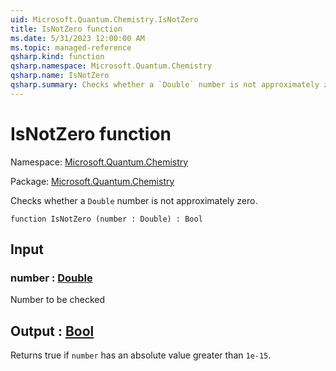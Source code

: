 ```yaml
---
uid: Microsoft.Quantum.Chemistry.IsNotZero
title: IsNotZero function
ms.date: 5/31/2023 12:00:00 AM
ms.topic: managed-reference
qsharp.kind: function
qsharp.namespace: Microsoft.Quantum.Chemistry
qsharp.name: IsNotZero
qsharp.summary: Checks whether a `Double` number is not approximately zero.
---
```


# IsNotZero function

Namespace: [Microsoft.Quantum.Chemistry](xref:Microsoft.Quantum.Chemistry)

Package: [Microsoft.Quantum.Chemistry](https://nuget.org/packages/Microsoft.Quantum.Chemistry)


Checks whether a `Double` number is not approximately zero.

```qsharp
function IsNotZero (number : Double) : Bool
```


## Input

### number : [Double](xref:microsoft.quantum.qsharp.valueliterals#double-literals)

Number to be checked



## Output : [Bool](xref:microsoft.quantum.qsharp.valueliterals#bool-literals)

Returns true if `number` has an absolute value greater than `1e-15`.